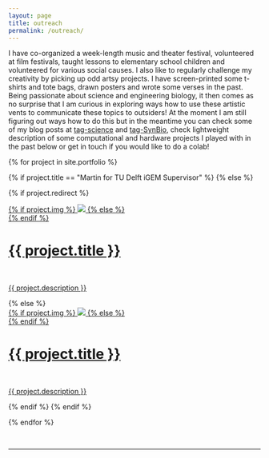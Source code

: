 ```yaml
---
layout: page
title: outreach
permalink: /outreach/
---
```


I have co-organized a week-length music and theater festival, volunteered at film festivals, taught lessons to elementary school children and volunteered for various social causes. I also like to regularly challenge my creativity by picking up odd artsy projects. I have screen-printed some t-shirts and tote bags, drawn posters and wrote some verses in the past. Being passionate about science and engineering biology, it then comes as no surprise that I am curious in exploring ways how to use these artistic vents to communicate these topics to outsiders! At the moment I am still figuring out ways how to do this but in the meantime you can check some of my blog posts at [tag-science](../tag/science) and [tag-SynBio](../tag/SynBio), check lightweight description of some computational and hardware projects I played with in the past below or get in touch if you would like to do a colab!

<!---
For now can check the [projects](../portfolio/) tab for some lightweight description of some computational and hardware projects I played with in the past!
--->

{% for project in site.portfolio %}

{% if project.title == "Martin for TU Delft iGEM Supervisor" %}
{% else %}

{% if project.redirect %}
<div class="project">
    <div class="thumbnail">
        <a href="{{ project.redirect }}" target="_blank">
        {% if project.img %}
        <img class="thumbnail" src="{{ project.img }}"/>
        {% else %}
        <div class="thumbnail blankbox"></div>
        {% endif %}
        <span>
            <h1>{{ project.title }}</h1>
            <br/>
            <p>{{ project.description }}</p>
        </span>
        </a>
    </div>
</div>
{% else %}

<div class="project ">
    <div class="thumbnail">
        <a href="{{ site.baseurl }}{{ project.url }}">
        {% if project.img %}
        <img class="thumbnail" src="{{ project.img }}"/>
        {% else %}
        <div class="thumbnail blankbox"></div>
        {% endif %}
        <span>
            <h1>{{ project.title }}</h1>
            <br/>
            <p>{{ project.description }}</p>
        </span>
        </a>
    </div>
</div>

{% endif %}
{% endif %}

{% endfor %}

<br/>
<hr/>
<br/>
